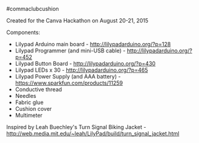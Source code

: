 #commaclubcushion

Created for the Canva Hackathon on August 20-21, 2015

Components:

* Lilypad Arduino main board - http://lilypadarduino.org/?p=128
* Lilypad Programmer (and mini-USB cable) - http://lilypadarduino.org/?p=452
* Lilypad Button Board - http://lilypadarduino.org/?p=430
* Lilypad LEDs x 30 - http://lilypadarduino.org/?p=465
* Lilypad Power Supply (and AAA battery) - https://www.sparkfun.com/products/11259
* Conductive thread
* Needles
* Fabric glue
* Cushion cover
* Multimeter

Inspired by Leah Buechley's Turn Signal Biking Jacket - http://web.media.mit.edu/~leah/LilyPad/build/turn_signal_jacket.html
